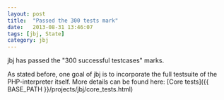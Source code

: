 ```yaml
---
layout: post
title:  "Passed the 300 tests mark"
date:   2013-08-31 13:46:07
tags: [jbj, State]
category: jbj
---
```


jbj has passed the "300 successful testcases" marks.

As stated before, one goal of jbj is to incorporate the full testsuite of the PHP-interpreter itself. More details can be found here: [Core tests]({{ BASE_PATH }}/projects/jbj/core_tests.html)

